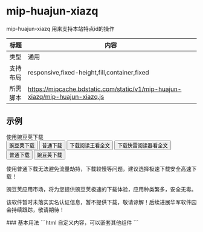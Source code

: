 # mip-huajun-xiazq

mip-huajun-xiazq 用来支持本站特点id的操作

标题|内容
----|----
类型|通用
支持布局|responsive,fixed-height,fill,container,fixed
所需脚本|https://mipcache.bdstatic.com/static/v1/mip-huajun-xiazq/mip-huajun-xiazq.js

## 示例
<mip-huajun-xiazq>
<div class="label">
    <if condition='($soft_type eq "android") and ($soft_detail.id neq 585412)'><em class="icon checkhover"></em>使用豌豆荚下载</if>
</div>
<if condition='$soft_type eq "win"'>
    <a target="_blank" id="pc_android" href="<?php echo $soft_detail['depth'] ?>" rel="nofollow" ><button class="neirongye_xzxx_btn">豌豆荚下载</button></a>
<else />
    <if condition='$no_relname eq 1'>
    <button id="download" class="neirongye_xzxx_btn" class = "ptdownload inline" >普通下载</button>
    <elseif condition = '($soft_type eq book) and ($soft_detail.id lt 1025229)' />
    <a target="_blank" id="download" href="<?php echo $soft_detail['depth'] ?>" class = "ptdownload dinline" rel="nofollow"><button class="neirongye_xzxx_btn">下载阅读王看全文</button></a>
    <elseif condition = '($soft_type eq book) and ($soft_detail.id egt 1025229)' />
    <a target="_blank" id="download" href="<?php echo $soft_detail['depth'] ?>" class = "ptdownload dinline" rel="nofollow"><button class="neirongye_xzxx_btn">下载快雷阅读器看全文</button></a>
    <else />
    <a target="_blank" id="download" href="<?php echo $soft_detail['depth'] ?>" class = "ptdownload dinline" rel="nofollow"><button class="neirongye_xzxx_btn">普通下载</button></a>
    </if>
</if>
<?php if ($soft_type=="android") { ?>
<a id="spdownload" href="<?php echo $soft_detail['jsdown'] ?>" class = "spdownload hide" ><button class="neirongye_xzxx_btn">豌豆荚下载</button></a>
<?php }?>
<div class="tx_text">
    <if condition='$soft_type eq "android"'><p class="text1" class = "dinline" >使用普通下载无法避免流量劫持，下载较慢等问题，建议选择极速下载安全高速下载！</p>
    <p class="text2 hide" >豌豆荚应用市场，将为您提供豌豆荚极速的下载体验，应用种类繁多，安全无毒。</p></if>
    <if condition='$no_relname eq 1'><p>该软件暂时未落实实名认证信息，暂不提供下载，敬请谅解！后续进展华军软件园会持续跟踪，敬请期待！</p></if>
</div>
</mip-huajun-xiazq>
### 基本用法
```html
<mip-huajun-xiazq>
    自定义内容，可以嵌套其他组件
</mip-huajun-xiazq>
```

